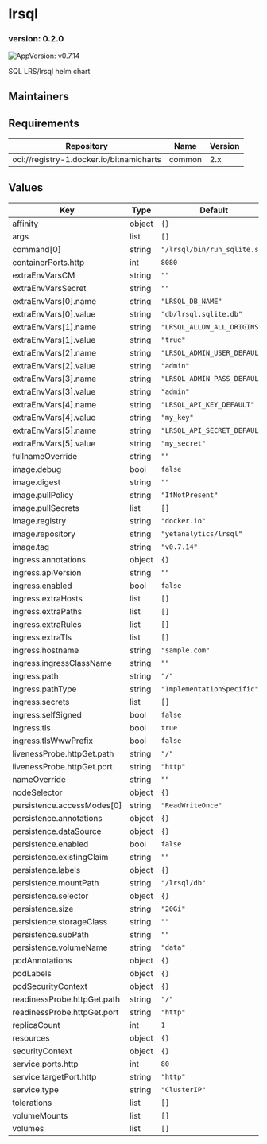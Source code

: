 # lrsql

### version: 0.2.0<!-- x-release-please-version -->

![AppVersion: v0.7.14](https://img.shields.io/badge/AppVersion-v0.7.14-informational?style=flat-square)

SQL LRS/lrsql helm chart

## Maintainers

## Requirements

| Repository | Name | Version |
|------------|------|---------|
| oci://registry-1.docker.io/bitnamicharts | common | 2.x |

## Values

| Key | Type | Default | Description |
|-----|------|---------|-------------|
| affinity | object | `{}` |  |
| args | list | `[]` |  |
| command[0] | string | `"/lrsql/bin/run_sqlite.sh"` |  |
| containerPorts.http | int | `8080` |  |
| extraEnvVarsCM | string | `""` |  |
| extraEnvVarsSecret | string | `""` |  |
| extraEnvVars[0].name | string | `"LRSQL_DB_NAME"` |  |
| extraEnvVars[0].value | string | `"db/lrsql.sqlite.db"` |  |
| extraEnvVars[1].name | string | `"LRSQL_ALLOW_ALL_ORIGINS"` |  |
| extraEnvVars[1].value | string | `"true"` |  |
| extraEnvVars[2].name | string | `"LRSQL_ADMIN_USER_DEFAULT"` |  |
| extraEnvVars[2].value | string | `"admin"` |  |
| extraEnvVars[3].name | string | `"LRSQL_ADMIN_PASS_DEFAULT"` |  |
| extraEnvVars[3].value | string | `"admin"` |  |
| extraEnvVars[4].name | string | `"LRSQL_API_KEY_DEFAULT"` |  |
| extraEnvVars[4].value | string | `"my_key"` |  |
| extraEnvVars[5].name | string | `"LRSQL_API_SECRET_DEFAULT"` |  |
| extraEnvVars[5].value | string | `"my_secret"` |  |
| fullnameOverride | string | `""` |  |
| image.debug | bool | `false` |  |
| image.digest | string | `""` |  |
| image.pullPolicy | string | `"IfNotPresent"` |  |
| image.pullSecrets | list | `[]` |  |
| image.registry | string | `"docker.io"` |  |
| image.repository | string | `"yetanalytics/lrsql"` |  |
| image.tag | string | `"v0.7.14"` |  |
| ingress.annotations | object | `{}` |  |
| ingress.apiVersion | string | `""` |  |
| ingress.enabled | bool | `false` |  |
| ingress.extraHosts | list | `[]` |  |
| ingress.extraPaths | list | `[]` |  |
| ingress.extraRules | list | `[]` |  |
| ingress.extraTls | list | `[]` |  |
| ingress.hostname | string | `"sample.com"` |  |
| ingress.ingressClassName | string | `""` |  |
| ingress.path | string | `"/"` |  |
| ingress.pathType | string | `"ImplementationSpecific"` |  |
| ingress.secrets | list | `[]` |  |
| ingress.selfSigned | bool | `false` |  |
| ingress.tls | bool | `true` |  |
| ingress.tlsWwwPrefix | bool | `false` |  |
| livenessProbe.httpGet.path | string | `"/"` |  |
| livenessProbe.httpGet.port | string | `"http"` |  |
| nameOverride | string | `""` |  |
| nodeSelector | object | `{}` |  |
| persistence.accessModes[0] | string | `"ReadWriteOnce"` |  |
| persistence.annotations | object | `{}` |  |
| persistence.dataSource | object | `{}` |  |
| persistence.enabled | bool | `false` |  |
| persistence.existingClaim | string | `""` |  |
| persistence.labels | object | `{}` |  |
| persistence.mountPath | string | `"/lrsql/db"` |  |
| persistence.selector | object | `{}` |  |
| persistence.size | string | `"20Gi"` |  |
| persistence.storageClass | string | `""` |  |
| persistence.subPath | string | `""` |  |
| persistence.volumeName | string | `"data"` |  |
| podAnnotations | object | `{}` |  |
| podLabels | object | `{}` |  |
| podSecurityContext | object | `{}` |  |
| readinessProbe.httpGet.path | string | `"/"` |  |
| readinessProbe.httpGet.port | string | `"http"` |  |
| replicaCount | int | `1` |  |
| resources | object | `{}` |  |
| securityContext | object | `{}` |  |
| service.ports.http | int | `80` |  |
| service.targetPort.http | string | `"http"` |  |
| service.type | string | `"ClusterIP"` |  |
| tolerations | list | `[]` |  |
| volumeMounts | list | `[]` |  |
| volumes | list | `[]` |  |

